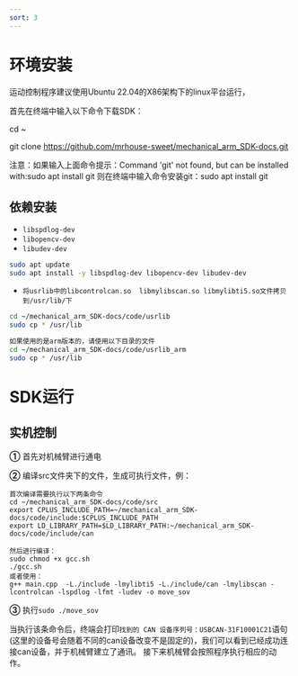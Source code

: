 ```yaml
---
sort: 3
---
```

# 环境安装

运动控制程序建议使用Ubuntu 22.04的X86架构下的linux平台运行，


首先在终端中输入以下命令下载SDK：

cd   ~

git clone https://github.com/mrhouse-sweet/mechanical_arm_SDK-docs.git

注意：如果输入上面命令提示：Command 'git' not found, but can be installed with:sudo apt install git
则在终端中输入命令安装git：sudo apt install git

## 依赖安装

+ `libspdlog-dev`
+ `libopencv-dev`
+ `libudev-dev`

```bash
sudo apt update
sudo apt install -y libspdlog-dev libopencv-dev libudev-dev
```
+ `将usrlib中的libcontrolcan.so  libmylibscan.so libmylibti5.so文件拷贝到/usr/lib/下`

```bash
cd ~/mechanical_arm_SDK-docs/code/usrlib
sudo cp * /usr/lib
```

```bash
如果使用的是arm版本的，请使用以下目录的文件
cd ~/mechanical_arm_SDK-docs/code/usrlib_arm
sudo cp * /usr/lib
```


# SDK运行

## 实机控制

**①** 首先对机械臂进行通电 

**②** 编译src文件夹下的文件，生成可执行文件，例：

```shell
首次编译需要执行以下两条命令
cd ~/mechanical_arm_SDK-docs/code/src
export CPLUS_INCLUDE_PATH=~/mechanical_arm_SDK-docs/code/include:$CPLUS_INCLUDE_PATH
export LD_LIBRARY_PATH=$LD_LIBRARY_PATH:~/mechanical_arm_SDK-docs/code/include/can

然后进行编译：
sudo chmod +x gcc.sh
./gcc.sh
或者使用：
g++ main.cpp  -L./include -lmylibti5 -L./include/can -lmylibscan -lcontrolcan -lspdlog -lfmt -ludev -o move_sov
```

**③** 执行`sudo ./move_sov`

当执行该条命令后，终端会打印`找到的 CAN 设备序列号：USBCAN-31F10001C21`语句(这里的设备号会随着不同的can设备改变不是固定的)，我们可以看到已经成功连接can设备，并于机械臂建立了通讯。
接下来机械臂会按照程序执行相应的动作。

